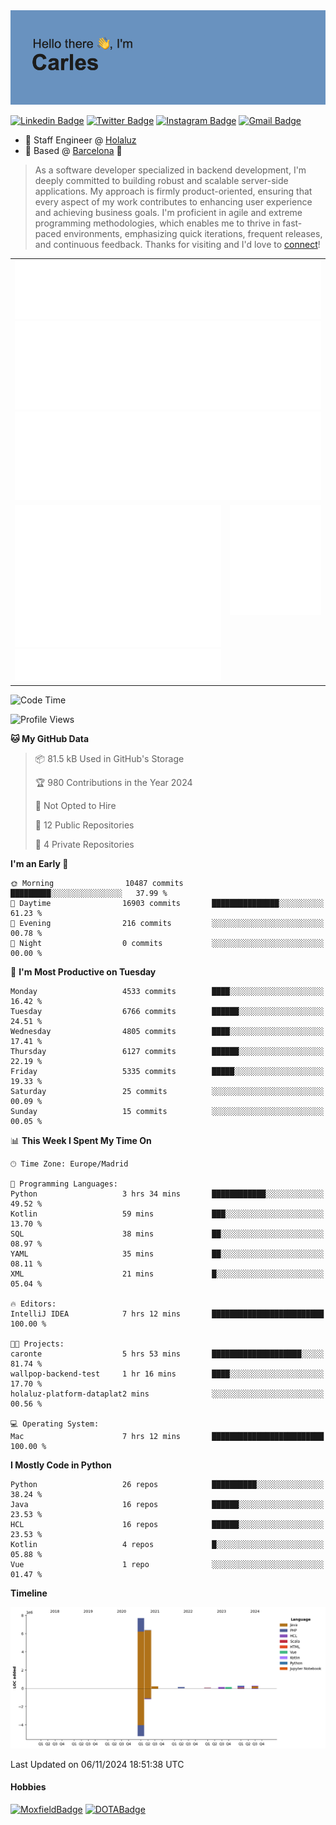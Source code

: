 <img src="header.png" alt="header">

[![Linkedin Badge](https://img.shields.io/badge/-cdespona-blue?style=flat&logo=Linkedin&logoColor=white&link=https://www.linkedin.com/in/carles-david-espona-casas-56219b11/)](https://www.linkedin.com/in/carles-david-espona-casas-56219b11/)
[![Twitter Badge](https://img.shields.io/badge/-@__cdespona-1ca0f1?style=flat&labelColor=1ca0f1&logo=twitter&logoColor=white&link=https://twitter.com/CDEspona)](https://twitter.com/CDEspona)
[![Instagram Badge](https://img.shields.io/badge/-@__cdespona-purple?style=flat&logo=instagram&logoColor=white&link=https://www.instagram.com/cdespona/)](https://www.instagram.com/cdespona/)
[![Gmail Badge](https://img.shields.io/badge/-cdespona-c14438?style=flat&logo=Gmail&logoColor=white&link=mailto:cdespona@gmail.com)](mailto:cdespona@gmail.com)

* 🔭 Staff Engineer @ [Holaluz](https://holaluz.com)
* 🏡 Based @ [Barcelona](https://www.google.es/maps/place/Barcelona) 💜

> As a software developer specialized in backend development, I'm deeply committed to building robust and scalable server-side applications. My approach is firmly product-oriented, ensuring that every aspect of my work contributes to enhancing user experience and achieving business goals. I'm proficient in agile and extreme programming methodologies, which enables me to thrive in fast-paced environments, emphasizing quick iterations, frequent releases, and continuous feedback. Thanks for visiting and I'd love to [connect](https://www.linkedin.com/in/carles-david-espona-casas-56219b11/)!

<table style="border-collapse: collapse; border: none;"> 
  <tbody>
  <tr style="border: none;">
    <td colspan="2" style="border: none; vertical-align: top;">
      <img src="summary.svg" alt="summary">
      <img src="activity-community.svg" alt="act-comm">
      <img src="repositories.svg" alt="repo">
    </td>
  </tr>
  <tr>
    <td style="border: none; vertical-align: top;">
      <img src="metrics.plugin.isocalendar.fullyear.svg" alt="calendar">
      <img src="topics.svg" alt="topics">
    </td>
    <td style="border: none; vertical-align: top;">
      <img src="achievements.svg" alt="achievements">
    </td>
  </tr>
  </tbody>
</table>

<!--START_SECTION:waka-->
![Code Time](http://img.shields.io/badge/Code%20Time-233%20hrs%2017%20mins-blue)

![Profile Views](http://img.shields.io/badge/Profile%20Views-1-blue)

**🐱 My GitHub Data** 

> 📦 81.5 kB Used in GitHub's Storage 
 > 
> 🏆 980 Contributions in the Year 2024
 > 
> 🚫 Not Opted to Hire
 > 
> 📜 12 Public Repositories 
 > 
> 🔑 4 Private Repositories 
 > 
**I'm an Early 🐤** 

```text
🌞 Morning                10487 commits       █████████░░░░░░░░░░░░░░░░   37.99 % 
🌆 Daytime                16903 commits       ███████████████░░░░░░░░░░   61.23 % 
🌃 Evening                216 commits         ░░░░░░░░░░░░░░░░░░░░░░░░░   00.78 % 
🌙 Night                  0 commits           ░░░░░░░░░░░░░░░░░░░░░░░░░   00.00 % 
```
📅 **I'm Most Productive on Tuesday** 

```text
Monday                   4533 commits        ████░░░░░░░░░░░░░░░░░░░░░   16.42 % 
Tuesday                  6766 commits        ██████░░░░░░░░░░░░░░░░░░░   24.51 % 
Wednesday                4805 commits        ████░░░░░░░░░░░░░░░░░░░░░   17.41 % 
Thursday                 6127 commits        ██████░░░░░░░░░░░░░░░░░░░   22.19 % 
Friday                   5335 commits        █████░░░░░░░░░░░░░░░░░░░░   19.33 % 
Saturday                 25 commits          ░░░░░░░░░░░░░░░░░░░░░░░░░   00.09 % 
Sunday                   15 commits          ░░░░░░░░░░░░░░░░░░░░░░░░░   00.05 % 
```


📊 **This Week I Spent My Time On** 

```text
🕑︎ Time Zone: Europe/Madrid

💬 Programming Languages: 
Python                   3 hrs 34 mins       ████████████░░░░░░░░░░░░░   49.52 % 
Kotlin                   59 mins             ███░░░░░░░░░░░░░░░░░░░░░░   13.70 % 
SQL                      38 mins             ██░░░░░░░░░░░░░░░░░░░░░░░   08.97 % 
YAML                     35 mins             ██░░░░░░░░░░░░░░░░░░░░░░░   08.11 % 
XML                      21 mins             █░░░░░░░░░░░░░░░░░░░░░░░░   05.04 % 

🔥 Editors: 
IntelliJ IDEA            7 hrs 12 mins       █████████████████████████   100.00 % 

🐱‍💻 Projects: 
caronte                  5 hrs 53 mins       ████████████████████░░░░░   81.74 % 
wallpop-backend-test     1 hr 16 mins        ████░░░░░░░░░░░░░░░░░░░░░   17.70 % 
holaluz-platform-dataplat2 mins              ░░░░░░░░░░░░░░░░░░░░░░░░░   00.56 % 

💻 Operating System: 
Mac                      7 hrs 12 mins       █████████████████████████   100.00 % 
```

**I Mostly Code in Python** 

```text
Python                   26 repos            ██████████░░░░░░░░░░░░░░░   38.24 % 
Java                     16 repos            ██████░░░░░░░░░░░░░░░░░░░   23.53 % 
HCL                      16 repos            ██████░░░░░░░░░░░░░░░░░░░   23.53 % 
Kotlin                   4 repos             █░░░░░░░░░░░░░░░░░░░░░░░░   05.88 % 
Vue                      1 repo              ░░░░░░░░░░░░░░░░░░░░░░░░░   01.47 % 
```



**Timeline**

![Lines of Code chart](https://raw.githubusercontent.com/cdespona/cdespona/main/assets/bar_graph.png)


 Last Updated on 06/11/2024 18:51:38 UTC
<!--END_SECTION:waka-->

#### Hobbies
[![MoxfieldBadge](https://img.shields.io/badge/MTG%20Commander-Cdespona-8A2BE2)](https://www.moxfield.com/users/Cdespona)
[![DOTABadge](https://img.shields.io/badge/DOTA2-GRV-red)](https://es.dotabuff.com/players/63807915)
